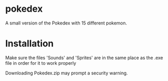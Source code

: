 # pokedex
A small version of the Pokedex with 15 different pokemon.

# Installation
Make sure the files 'Sounds' and 'Sprites' are in the same place as the .exe file in
order for it to work properly

Downloading Pokedex.zip may prompt a security warning.
